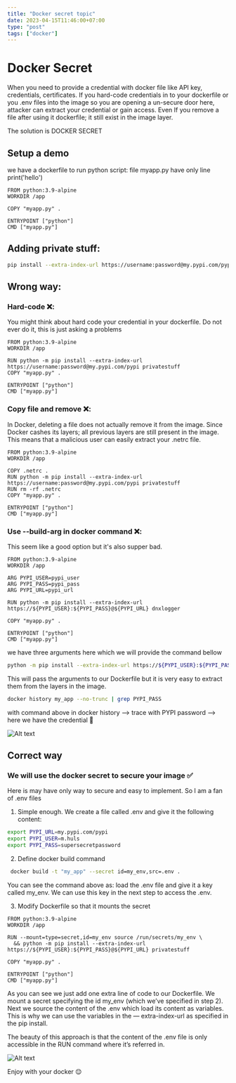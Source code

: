 ```yaml
---
title: "Docker secret topic"
date: 2023-04-15T11:46:00+07:00
type: "post"
tags: ["docker"]
---
```


# Docker Secret

When you need to provide a credential with docker file like API key, credentials, certificates. If you hard-code credentials in to your dockerfile or you .env files into the image so you are opening a un-secure door here, attacker can extract your credential or gain access. Even If you remove a file after using it dockerfile; it still exist in the image layer.

The solution is DOCKER SECRET

## Setup a demo


we have a dockerfile to run python script:
file myapp.py have only line print('hello')

```docker
FROM python:3.9-alpine
WORKDIR /app

COPY "myapp.py" .

ENTRYPOINT ["python"]
CMD ["myapp.py"]
```
 
## Adding private stuff: 

```bash
pip install --extra-index-url https://username:password@my.pypi.com/pypi privatestuff
```

## Wrong way: 

### Hard-code ❌:

You might think about hard code your credential  in your dockerfile. Do not ever do it, this is just asking a problems

```docker 
FROM python:3.9-alpine
WORKDIR /app

RUN python -m pip install --extra-index-url https://username:password@my.pypi.com/pypi privatestuff
COPY "myapp.py" .

ENTRYPOINT ["python"]
CMD ["myapp.py"]
```

### Copy file and remove ❌:  

In Docker, deleting a file does not actually remove it from the image. Since Docker cashes its layers; all previous layers are still present in the image. This means that a malicious user can easily extract your .netrc file.

```docker
FROM python:3.9-alpine
WORKDIR /app

COPY .netrc .
RUN python -m pip install --extra-index-url https://username:password@my.pypi.com/pypi privatestuff
RUN rm -rf .netrc
COPY "myapp.py" .

ENTRYPOINT ["python"]
CMD ["myapp.py"]
```


### Use  --build-arg in docker command  ❌:

This seem like a good option but it's also supper bad. 

```docker
FROM python:3.9-alpine
WORKDIR /app

ARG PYPI_USER=pypi_user
ARG PYPI_PASS=pypi_pass
ARG PYPI_URL=pypi_url

RUN python -m pip install --extra-index-url https://${PYPI_USER}:${PYPI_PASS}@${PYPI_URL} dnxlogger

COPY "myapp.py" .

ENTRYPOINT ["python"]
CMD ["myapp.py"]
```

we have three arguments here which we will provide the command bellow 

```bash
python -m pip install --extra-index-url https://${PYPI_USER}:${PYPI_PASS}@${PYPI_URL} dnxlogger
```

This will pass the arguments to our Dockerfile but it is very easy to extract them from the layers in the image.

```bash
docker history my_app --no-trunc | grep PYPI_PASS
```

with command above in docker history --> trace with PYPI password --> here we have the credential 🙂 


![Alt text](https://miro.medium.com/v2/resize:fit:1400/format:webp/1*LvGkFsm6l-0wCv8SfvQWwA.png "Title")


## Correct way

### We will use the docker secret to secure your image ✅

Here is may have only way to secure and easy to implement. So I am a fan of .env files 
1. Simple enough. We create a file called .env and give it the following content:

```bash
export PYPI_URL=my.pypi.com/pypi
export PYPI_USER=m.huls
export PYPI_PASS=supersecretpassword
```

2. Define docker build command  

```bash
 docker build -t "my_app" --secret id=my_env,src=.env .
```

You can see the command above as: load the .env file and give it a key called my_env. We can use this key in the next step to access the .env.

3. Modify Dockerfile so that it mounts the secret

```docker 
FROM python:3.9-alpine
WORKDIR /app

RUN --mount=type=secret,id=my_env source /run/secrets/my_env \
  && python -m pip install --extra-index-url https://${PYPI_USER}:${PYPI_PASS}@${PYPI_URL} privatestuff
  
COPY "myapp.py" .

ENTRYPOINT ["python"]
CMD ["myapp.py"]

```
As you can see we just add one extra line of code to our Dockerfile. We mount a secret specifying the id my_env (which we’ve specified in step 2). Next we source the content of the .env which load its content as variables. This is why we can use the variables in the — extra-index-url as specified in the pip install.

The beauty of this approach is that the content of the .env file is only accessible in the RUN command where it’s referred in.
    
![Alt text](https://miro.medium.com/v2/resize:fit:1400/format:webp/1*HgmhDnLxtHiAWBUI692o6Q.png "Title")


Enjoy with your docker 😌 

